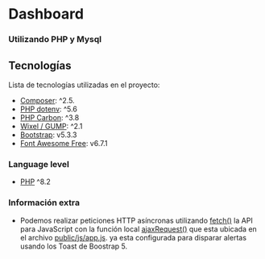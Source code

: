 # Dashboard

### Utilizando **PHP y Mysql**

## Tecnologías

Lista de tecnologías utilizadas en el proyecto:

* [Composer](https://getcomposer.org/): ^2.5.
* [PHP dotenv](https://github.com/vlucas/phpdotenv): ^5.6
* [PHP Carbon](https://carbon.nesbot.com/): ^3.8
* [Wixel / GUMP](https://github.com/Wixel/GUMP): ^2.1
* [Bootstrap](https://getbootstrap.com/): v5.3.3
* [Font Awesome Free](https://fontawesome.com): v6.7.1

[//]: # (* [SweetAlert2]&#40;https://sweetalert2.github.io/&#41;: v11.14.5 &#40;integrado pero no implementado&#41;)

[//]: # (* [PHP MAILER]&#40;https://packagist.org/packages/phpmailer/phpmailer&#41;: v6.8.0)

### Language level

* [PHP](https://www.php.net/) ^8.2

### Información extra

* Podemos realizar peticiones HTTP asíncronas utilizando [fetch()](#información-extra) la API para JavaScript con la función local [ajaxRequest()](public/js/app.js) que esta ubicada en el archivo [public/js/app.js](public/js/app.js). ya esta configurada para disparar alertas usando los Toast de Boostrap 5.
